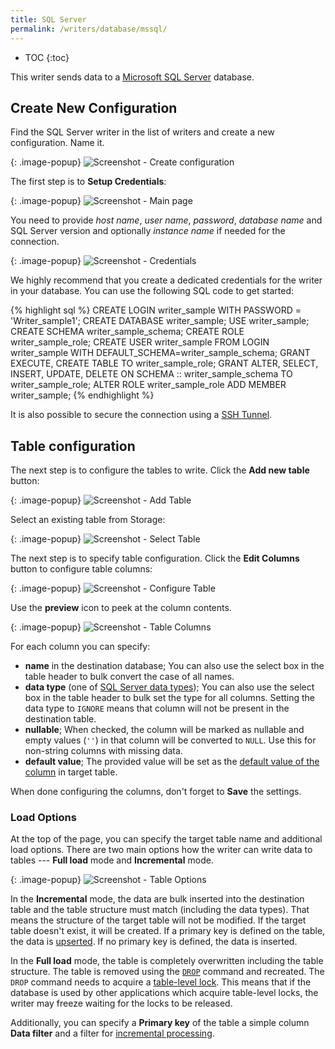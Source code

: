 ```yaml
---
title: SQL Server
permalink: /writers/database/mssql/
---
```


* TOC
{:toc}

This writer sends data to a [Microsoft SQL Server](https://www.microsoft.com/en-us/sql-server/sql-server-2017) database.

## Create New Configuration
Find the SQL Server writer in the list of writers and create a new configuration. Name it.

{: .image-popup}
![Screenshot - Create configuration](/writers/database/mssql/ui1.png)

The first step is to **Setup Credentials**:

{: .image-popup}
![Screenshot - Main page](/writers/database/mssql/intro-page.png)

You need to provide *host name*, *user name*, *password*, *database name* and SQL Server version and optionally *instance name* if needed for the connection.

{: .image-popup}
![Screenshot - Credentials](/writers/database/mssql/credentials.png)

We highly recommend that you create a dedicated credentials for the writer in your database. You can use the following SQL code to get started:

{% highlight sql %}
CREATE LOGIN writer_sample WITH PASSWORD = 'Writer_sample1';
CREATE DATABASE writer_sample;
USE writer_sample;
CREATE SCHEMA writer_sample_schema;
CREATE ROLE writer_sample_role;
CREATE USER writer_sample FROM LOGIN writer_sample WITH DEFAULT_SCHEMA=writer_sample_schema;
GRANT EXECUTE, CREATE TABLE TO writer_sample_role;
GRANT ALTER, SELECT, INSERT, UPDATE, DELETE ON SCHEMA :: writer_sample_schema TO writer_sample_role;
ALTER ROLE writer_sample_role ADD MEMBER writer_sample;
{% endhighlight %}

It is also possible to secure the connection using a [SSH Tunnel](/extractors/database/#connecting-to-database).

## Table configuration
The next step is to configure the tables to write. Click the **Add new table** button:

{: .image-popup}
![Screenshot - Add Table](/writers/database/mssql/add-table.png)

Select an existing table from Storage:

{: .image-popup}
![Screenshot - Select Table](/writers/database/mssql/select-table.png)

The next step is to specify table configuration. Click the **Edit Columns** button to configure table columns:

{: .image-popup}
![Screenshot - Configure Table](/writers/database/mssql/configure-table.png)

Use the **preview** icon to peek at the column contents.

{: .image-popup}
![Screenshot - Table Columns](/writers/database/mssql/table-columns.png)

For each column you can specify:

- **name** in the destination database; You can also use the select box in the table header to bulk convert the case of all names.
- **data type** (one of [SQL Server data types](https://docs.microsoft.com/en-us/sql/t-sql/data-types/data-types-transact-sql)); You can also use the select box in the table header to bulk set the type for all columns. Setting the data type to `IGNORE` means that column will not be present in the destination table.
- **nullable**; When checked, the column will be marked as nullable and empty values (`''`) in that column will be converted to `NULL`. Use this for non-string columns with missing data.
- **default value**; The provided value will be set as the [default value of the column](https://docs.microsoft.com/en-us/sql/t-sql/statements/create-table-transact-sql?view=sql-server-2017#default-definitions) in target table.

When done configuring the columns, don't forget to **Save** the settings.

### Load Options
At the top of the page, you can specify the target table name and additional load options. There are two main options how the writer
can write data to tables --- **Full load** mode and **Incremental** mode.

{: .image-popup}
![Screenshot - Table Options](/writers/database/mssql/table-options.png)

In the **Incremental** mode, the data are bulk inserted into
the destination table and the table structure must match (including the data types). That means the structure of the target table
will not be modified. If the target table doesn't exist, it will be created. If a primary key is defined on the table, the
data is [upserted](https://en.wikipedia.org/wiki/Merge_(SQL)). If no primary key is defined, the data is inserted.

In the **Full load** mode, the table is completely overwritten including the table structure. The table is removed
using the [`DROP`](https://docs.microsoft.com/en-us/sql/t-sql/statements/drop-table-transact-sql) command and recreated. The
`DROP` command needs to acquire a [table-level lock](https://docs.microsoft.com/en-us/sql/relational-databases/sql-server-transaction-locking-and-row-versioning-guide).
This means that if the database is used by other applications which acquire table-level locks, the writer may
freeze waiting for the locks to be released.

Additionally, you can specify a **Primary key** of the table a simple column **Data filter** and a filter for
[incremental processing](/storage/tables/#incremental-processing).
